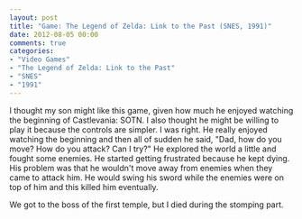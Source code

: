 ```yaml
---
layout: post
title: "Game: The Legend of Zelda: Link to the Past (SNES, 1991)"
date: 2012-08-05 00:00
comments: true
categories:
- "Video Games"
- "The Legend of Zelda: Link to the Past"
- "SNES"
- "1991"
---
```


I thought my son might like this game, given how much he enjoyed
watching the beginning of Castlevania: SOTN. I also thought he
might be willing to play it because the controls are simpler. I
was right. He really enjoyed watching the beginning and then all
of sudden he said, "Dad, how do you move? How do you attack? Can I
try?" He explored the world a little and fought some enemies. He
started getting frustrated because he kept dying. His problem was
that he wouldn't move away from enemies when they came to attack
him. He would swing his sword while the enemies were on top of him
and this killed him eventually.

We got to the boss of the first temple, but I died during the
stomping part.
